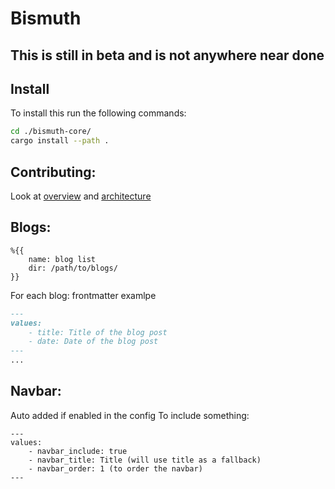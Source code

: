 # Bismuth

## This is still in beta and is not anywhere near done

## Install
To install this run the following commands:
```bash
cd ./bismuth-core/
cargo install --path .
```

## Contributing:
Look at [overview](overview.md) and [architecture](docs/architecture.md)

## Blogs:
```
%{{
    name: blog list
    dir: /path/to/blogs/
}}
```
For each blog: frontmatter examlpe
```md
---
values:
    - title: Title of the blog post
    - date: Date of the blog post
---
...
```

## Navbar:
Auto added if enabled in the config
To include something:
```
---
values:
    - navbar_include: true
    - navbar_title: Title (will use title as a fallback)
    - navbar_order: 1 (to order the navbar)
---
```
